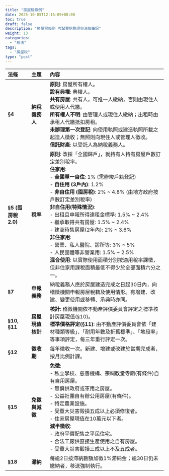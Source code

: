 ```yaml
---
title: "房屋稅條例"
date: 2025-10-05T12:16:09+08:00
toc: true
draft: false
description: "房屋稅條例 考試重點整理與法條筆記"
weight: 13
categories:
  - "稅法"
tags:
  - "房屋稅"
type: "post"
---
```


| 法條 | 主題 | 內容 |
| :--- | :--- | :--- |
| **§4** | **納稅義務人** | **原則**: 房屋所有權人。<br>**設有典權**: 典權人。<br>**共有房屋**: 共有人，可推一人繳納，否則由現住人或使用人代繳。<br>**所有權人不明**: 由管理人或現住人繳納；出租時由承租人代繳抵扣房租。<br>**未辦理第一次登記**: 向使用執照或建造執照所載之起造人徵收；無照則向現住人或管理人徵收。<br>**信託財產**: 以受託人為納稅義務人。 | 
| **§5 (囤房稅2.0)** | **稅率** | **原則**: 改採「全國歸戶」，就持有人持有房屋戶數訂定差別稅率。<br>**住家用**: <br>- **全國單一自住**: 1% (需辦竣戶籍登記)<br>- **自住用 (3戶內)**: 1.2%<br>- **非自住用 (囤房稅)**: 2% ~ 4.8% (由地方政府按戶數訂定差別稅率)<br>**非自住用(特殊情況)**:<br>  - 出租且申報所得達租金標準: 1.5% ~ 2.4%<br>  - 繼承取得共有房屋: 1.5% ~ 2.4%<br>  - 建商待售房屋(2年內): 2% ~ 3.6%<br>**非住家用**: <br>- 營業、私人醫院、診所等: 3% ~ 5%<br>- 人民團體等非營業用: 1.5% ~ 2.5%<br>**混合使用**: 以實際使用面積分別按適用稅率課徵，但非住家用課稅面積最低不得少於全部面積六分之一。 | 
| **§7** | **申報義務** | 納稅義務人應於房屋建造完成之日起30日內，向稽徵機關申報房屋稅籍及使用情形。有增建、改建、變更使用或移轉、承典時亦同。 | 
| **§10, §11** | **房屋現值核計** | **核計**: 稽徵機關依不動產評價委員會評定之標準核計房屋現值(§10)。<br>**標準價格評定(§11)**: 由不動產評價委員會依「建材種類等級」、「耐用年數及折舊標準」、「地段率」等事項評定，每三年重行評定一次。 | 
| **§12** | **徵收期** | 每年徵收一次。新建、增建或改建於當期完成者，按月比例計課。 | 
| **§15** | **免徵與減徵** | **免徵**: <br>- 私立學校、慈善機構、宗祠教堂寺廟(有條件)自有自用房屋。<br>- 無償供政府或軍用之房屋。<br>- 公益社團自有辦公用房屋(有條件)。<br>- 特定農業設施。<br>- 受重大災害毀損五成以上必須修復者。<br>- 住家房屋現值在10萬元以下者。<br>**減半徵收**: <br>- 政府平價配售之平民住宅。<br>- 合法工廠供直接生產使用之自有房屋。<br>- 受重大災害毀損三成以上不及五成者。 | 
| **§18** | **滯納** | 每逾2日按滯納數額加徵1%滯納金；逾30日仍未繳納者，移送強制執行。 |